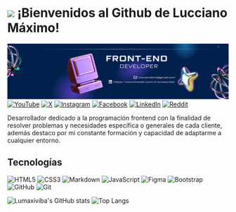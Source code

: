 #  <img src="https://i.giphy.com/media/v1.Y2lkPTc5MGI3NjExNXF2bmM3aXE0ZnkwNDZ1aWVuZ25vcXBzNjk5YWdiM2NpbGp4eWV0YiZlcD12MV9pbnRlcm5hbF9naWZfYnlfaWQmY3Q9cw/UvPvsX9oMlMWs/giphy.gif" width="100"/> ¡Bienvenidos al Github de Lucciano Máximo!
![Banner de Lucciano Máximo](linkdlin_fondo.png)
	[![YouTube](https://img.shields.io/badge/YouTube-%23FF0000.svg?style=for-the-badge&logo=YouTube&logoColor=white)](https://www.youtube.com/@maxicodifique)   [![X](https://img.shields.io/badge/X-%23000000.svg?style=for-the-badge&logo=X&logoColor=white)](https://x.com/luccianomaximo) 	[![Instagram](https://img.shields.io/badge/Instagram-%23E4405F.svg?style=for-the-badge&logo=Instagram&logoColor=white)](https://www.instagram.com/lucciano.0/) [![Facebook](https://img.shields.io/badge/Facebook-%231877F2.svg?style=for-the-badge&logo=Facebook&logoColor=white)](https://www.facebook.com/luccianovivass/) [![LinkedIn](https://img.shields.io/badge/linkedin-%230077B5.svg?style=for-the-badge&logo=linkedin&logoColor=white)](https://www.linkedin.com/in/lumaxiviba/) [![Reddit](https://img.shields.io/badge/Reddit-FF4500?style=for-the-badge&logo=reddit&logoColor=white)](https://www.reddit.com/user/Eastern_Butterfly_47/)
  

  Desarrollador dedicado a la programación frontend con la finalidad de resolver problemas y necesidades específica o generales de cada cliente, además destaco por mi constante formación y capacidad de adaptarme a cualquier entorno.

  ## Tecnologías
   ![HTML5](https://img.shields.io/badge/html5-%23E34F26.svg?style=for-the-badge&logo=html5&logoColor=white) ![CSS3](https://img.shields.io/badge/css3-%231572B6.svg?style=for-the-badge&logo=css3&logoColor=white) ![Markdown](https://img.shields.io/badge/markdown-%23000000.svg?style=for-the-badge&logo=markdown&logoColor=white)  ![JavaScript](https://img.shields.io/badge/javascript-%23323330.svg?style=for-the-badge&logo=javascript&logoColor=%23F7DF1E)  ![Figma](https://img.shields.io/badge/figma-%23F24E1E.svg?style=for-the-badge&logo=figma&logoColor=white)  ![Bootstrap](https://img.shields.io/badge/bootstrap-%238511FA.svg?style=for-the-badge&logo=bootstrap&logoColor=white)![GitHub](https://img.shields.io/badge/github-%23121011.svg?style=for-the-badge&logo=github&logoColor=white)  	![Git](https://img.shields.io/badge/git-%23F05033.svg?style=for-the-badge&logo=git&logoColor=white) 

![Lumaxiviba's GitHub stats](https://github-readme-stats.vercel.app/api?username=lumaxiviba&show_icons=true&theme=dark)
![Top Langs](https://github-readme-stats.vercel.app/api/top-langs/?username=lumaxiviba&layout=compact&theme=dark)

